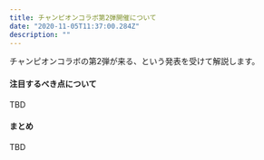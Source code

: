```yaml
---
title: チャンピオンコラボ第2弾開催について
date: "2020-11-05T11:37:00.284Z"
description: ""
---
```


チャンピオンコラボの第2弾が来る、という発表を受けて解説します。

#### 注目するべき点について
TBD

#### まとめ
TBD